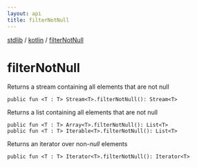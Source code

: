 ```yaml
---
layout: api
title: filterNotNull
---
```

[stdlib](../index.html) / [kotlin](index.html) / [filterNotNull](filterNotNull.html)

# filterNotNull
Returns a stream containing all elements that are not null
```
public fun <T : T> Stream<T>.filterNotNull(): Stream<T>
```
Returns a list containing all elements that are not null
```
public fun <T : T> Array<T>.filterNotNull(): List<T>
public fun <T : T> Iterable<T>.filterNotNull(): List<T>
```
Returns an iterator over non-*null* elements
```
public fun <T : T> Iterator<T>.filterNotNull(): Iterator<T>
```
